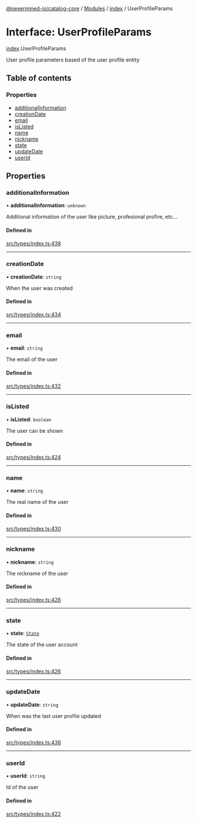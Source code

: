 [@nevermined-io/catalog-core](../README.md) / [Modules](../modules.md) / [index](../modules/index.md) / UserProfileParams

# Interface: UserProfileParams

[index](../modules/index.md).UserProfileParams

User profile parameters based of the user profile entity

## Table of contents

### Properties

- [additionalInformation](index.UserProfileParams.md#additionalinformation)
- [creationDate](index.UserProfileParams.md#creationdate)
- [email](index.UserProfileParams.md#email)
- [isListed](index.UserProfileParams.md#islisted)
- [name](index.UserProfileParams.md#name)
- [nickname](index.UserProfileParams.md#nickname)
- [state](index.UserProfileParams.md#state)
- [updateDate](index.UserProfileParams.md#updatedate)
- [userId](index.UserProfileParams.md#userid)

## Properties

### additionalInformation

• **additionalInformation**: `unknown`

Additional information of the user like picture, profesional profire, etc...

#### Defined in

[src/types/index.ts:438](https://github.com/nevermined-io/components-catalog/blob/885bfce/lib/src/types/index.ts#L438)

___

### creationDate

• **creationDate**: `string`

When the user was created

#### Defined in

[src/types/index.ts:434](https://github.com/nevermined-io/components-catalog/blob/885bfce/lib/src/types/index.ts#L434)

___

### email

• **email**: `string`

The email of the user

#### Defined in

[src/types/index.ts:432](https://github.com/nevermined-io/components-catalog/blob/885bfce/lib/src/types/index.ts#L432)

___

### isListed

• **isListed**: `boolean`

The user can be shown

#### Defined in

[src/types/index.ts:424](https://github.com/nevermined-io/components-catalog/blob/885bfce/lib/src/types/index.ts#L424)

___

### name

• **name**: `string`

The real name of the user

#### Defined in

[src/types/index.ts:430](https://github.com/nevermined-io/components-catalog/blob/885bfce/lib/src/types/index.ts#L430)

___

### nickname

• **nickname**: `string`

The nickname of the user

#### Defined in

[src/types/index.ts:428](https://github.com/nevermined-io/components-catalog/blob/885bfce/lib/src/types/index.ts#L428)

___

### state

• **state**: [`State`](../enums/index.State.md)

The state of the user account

#### Defined in

[src/types/index.ts:426](https://github.com/nevermined-io/components-catalog/blob/885bfce/lib/src/types/index.ts#L426)

___

### updateDate

• **updateDate**: `string`

When was the last user profile updated

#### Defined in

[src/types/index.ts:436](https://github.com/nevermined-io/components-catalog/blob/885bfce/lib/src/types/index.ts#L436)

___

### userId

• **userId**: `string`

Id of the user

#### Defined in

[src/types/index.ts:422](https://github.com/nevermined-io/components-catalog/blob/885bfce/lib/src/types/index.ts#L422)
